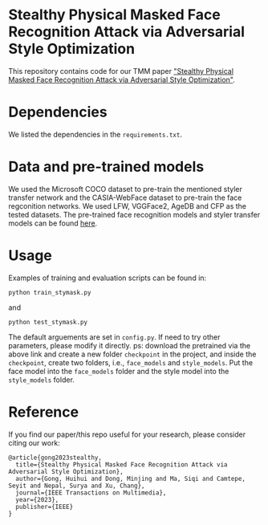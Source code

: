 # Stealthy Physical Masked Face Recognition Attack via Adversarial Style Optimization
This repository contains code for our TMM paper ["Stealthy Physical Masked Face Recognition Attack via Adversarial Style Optimization"](https://ieeexplore.ieee.org/abstract/document/10306334).

# Dependencies
We listed the dependencies in the `requirements.txt`.

# Data and pre-trained models
We used the Microsoft COCO dataset to pre-train the mentioned styler transfer network and the CASIA-WebFace dataset to pre-train the face regconition networks. We used LFW, VGGFace2, AgeDB and CFP as the tested datasets. The pre-trained face recognition models and styler transfer models can be found [here](https://drive.google.com/drive/folders/1eXhHl7YnBgUuHv473_-qDodd9f3IogYa?usp=sharing). 

# Usage
Examples of training and evaluation scripts can be found in:
```
python train_stymask.py
```
and 
```
python test_stymask.py
```
The default arguements are set in `config.py`. If need to try other parameters, please modify it directly.
ps: download the pretrained via the above link and create a new folder `checkpoint` in the project, and inside the `checkpoint`, create two folders, i.e., `face_models` and `style_models`. Put the face model into the `face_models` folder and the style model into the `style_models` folder. 

# Reference
If you find our paper/this repo useful for your research, please consider citing our work:
```
@article{gong2023stealthy,
  title={Stealthy Physical Masked Face Recognition Attack via Adversarial Style Optimization},
  author={Gong, Huihui and Dong, Minjing and Ma, Siqi and Camtepe, Seyit and Nepal, Surya and Xu, Chang},
  journal={IEEE Transactions on Multimedia},
  year={2023},
  publisher={IEEE}
}
```
